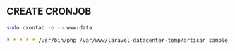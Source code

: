 ## CREATE CRONJOB

```bash
sudo crontab -e -u www-data
```

```bash
* * * * * /usr/bin/php /var/www/laravel-datacenter-temp/artisan sample:cron >> /dev/null 2>&1
```
